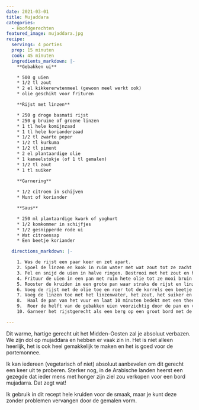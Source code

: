 ```yaml
---
date: 2021-03-01
title: Mujaddara
categories:
  - Hoofdgerechten
featured_image: mujaddara.jpg
recipe:
  servings: 4 porties
  prep: 15 minuten
  cook: 45 minuten
  ingredients_markdown: |-
    **Gebakken ui**

    * 500 g uien
    * 1/2 tl zout
    * 2 el kikkererwtenmeel (gewoon meel werkt ook)
    * olie geschikt voor frituren

    **Rijst met linzen**

    * 250 g droge basmati rijst
    * 250 g bruine of groene linzen
    * 1 tl hele komijnzaad
    * 1 tl hele korianderzaad
    * 1/2 tl zwarte peper
    * 1/2 tl kurkuma
    * 1/2 tl piment
    * 2 el plantaardige olie
    * 1 kaneelstokje (of 1 tl gemalen)
    * 1/2 tl zout
    * 1 tl suiker

    **Garnering**
    
    * 1/2 citroen in schijven
    * Munt of koriander

    **Saus**

    * 250 ml plantaardige kwark of yoghurt
    * 1/2 komkommer in schijfjes
    * 1/2 gesnipperde rode ui
    * Wat citroensap
    * Een beetje koriander

  directions_markdown: |-

    1. Was de rijst een paar keer en zet apart.
    2. Spoel de linzen en kook in ruim water met wat zout tot ze zacht zijn (ongeveer 15 minuten). Als ze klaar zijn, giet ze dan af maar bewaar wat kookvocht (375 ml).
    3. Pel en snijd de uien in halve ringen. Bestrooi met het zout en het meel en gooi het een beetje om.
    4. Frituur de uien in een pan met ruim hete olie tot ze mooi bruin zijn. Bij voorkeur in batches als je geen grote frituurpan hebt. Let op dat je ze niet verbrandt. Laat uitlekken op een rooster of op keukenpapier.
    5. Rooster de kruiden in een grote pan waar straks de rijst en linzen bij kunnen.
    6. Voeg de rijst met de olie toe en roer tot de korrels een beetje glazig worden.
    7. Voeg de linzen toe met het linzenwater, het zout, het suiker en het kaneelstokje als je die gebruikt. Breng aan de kook en laat 10 minuten onder een deksel stomen.
    8.  Haal de pan van het vuur en laat 10 minuten bedekt met een theedoek rusten.
    9.  Roer de helft van de gebakken uien voorzichtig door de pan en verwijder het kaneelstokje.
    10. Garneer het rijstgerecht als een berg op een groot bord met de yoghurt en citroen ernaast. Bedek met de rest van de uien.

---
```


Dit warme, hartige gerecht uit het Midden-Oosten zal je absoluut verbazen. We zijn dol op mujaddara en hebben er vaak zin in. Het is niet alleen heerlijk, het is ook heel gemakkelijk te maken en het is goed voor de portemonnee.

Ik kan iedereen (vegetarisch of niet) absoluut aanbevelen om dit gerecht een keer uit te proberen. Sterker nog, in de Arabische landen heerst een gezegde dat ieder mens met honger zijn ziel zou verkopen voor een bord mujadarra. Dat zegt wat!

Ik gebruik in dit recept hele kruiden voor de smaak, maar je kunt deze zonder problemen vervangen door de gemalen vorm.
